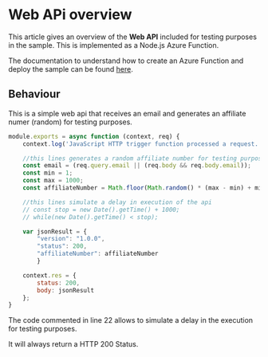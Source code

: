 # Web APi overview

This article gives an overview of the **Web API** included for testing purposes in the sample. This is implemented as a Node.js Azure Function. 

The documentation to understand how to create an Azure Function and deploy the sample can be found [here](https://docs.microsoft.com/en-us/azure/azure-functions/functions-reference-node).


## Behaviour

This is a simple web api that receives an email and generates an affiliate numer (random) for testing purposes.

```javascript
module.exports = async function (context, req) {
    context.log('JavaScript HTTP trigger function processed a request.');

    //this lines generates a random affiliate number for testing purposes
    const email = (req.query.email || (req.body && req.body.email));
    const min = 1;
    const max = 1000;
    const affiliateNumber = Math.floor(Math.random() * (max - min) + min);

    //this lines simulate a delay in execution of the api 
    // const stop = new Date().getTime() + 1000;
    // while(new Date().getTime() < stop);  

    var jsonResult = {
        "version": "1.0.0",
        "status": 200,
        "affiliateNumber": affiliateNumber
        }

    context.res = {
        status: 200, 
        body: jsonResult
    };
}
```

The code commented in line 22 allows to simulate a delay in the execution for testing purposes.

It will always return a HTTP 200 Status.

